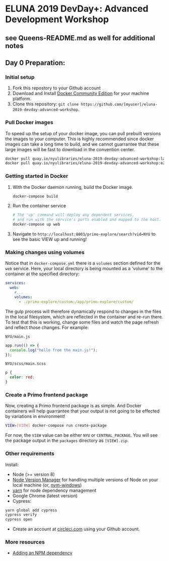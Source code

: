 # ELUNA 2019 DevDay+: Advanced Development Workshop

## see Queens-README.md as well for additional notes

## Day 0 Preparation:

### Initial setup

1. Fork this repostory to your Github account
1. Download and Install [Docker Community Edition](https://www.docker.com/products/docker-engine) for your machine platform.
1. Clone this repository: `git clone https://github.com/[myuser]/eluna-2019-devday-advanced-workshop`.

### Pull Docker images

To speed up the setup of your docker image, you can pull prebuilt versions the images to your computer. This is highly recommended since docker images can take a long time to build, and we cannot guarrantee that these large images will be fast to download in the convention center.

```sh
docker pull quay.io/nyulibraries/eluna-2019-devday-advanced-workshop:latest
docker pull quay.io/nyulibraries/eluna-2019-devday-advanced-workshop:e2e
```

### Getting started in Docker

1. With the Docker daemon running, build the Docker image.
   ```sh
   docker-compose build
   ```
1. Run the container service
   ```sh
   # The 'up' command will deploy any dependent services,
   # and run with the service's ports enabled and mapped to the host.
   docker-compose up web
   ```
1. Navigate to `http://localhost:8003/primo-explore/search?vid=NYU` to see the basic VIEW up and running!

### Making changes using volumes

Notice that in `docker-compose.yml` there is a `volumes` section defined for the `web` service. Here, your local directory is being mounted as a 'volume' to the container at the specified directory:

```yml
services:
  web:
    #...
    volumes:
      - ./primo-explore/custom:/app/primo-explore/custom/
```

The gulp process will therefore dynamically respond to changes in the files in the local filesystem, which are reflected in the container and re-run there. To test that this is working, change some files and watch the page refresh and reflect those changes. For example:

`NYU/main.js`

```js
app.run(() => {
  console.log("hello from the main.js!");
});
```

`NYU/scss/main.scss`

```scss
p {
  color: red;
}
```

### Create a Primo frontend package

Now, creating a Primo frontend package is as simple. And Docker containers will help guarrantee that your output is not going to be effected by variations in environment!

```sh
VIEW=[VIEW] docker-compose run create-package
```

For now, the `VIEW` value can be either `NYU` or `CENTRAL_PACKAGE`. You will see the package output in the `packages` directory as `[VIEW].zip`.

### Other requirements

Install:

- Node (>= version 8)
- [Node Version Manager](https://github.com/creationix/nvm) for handling multiple versions of Node on your local machine (or, [nvm-windows](https://github.com/coreybutler/nvm-windows))
- [yarn](https://yarnpkg.com/lang/en/docs/install/) for node dependency management
- Google Chrome (latest version)
- Cypress:

```sh
yarn global add cypress
cypress verify
cypress open
```

- Create an account at [circleci.com](https://circleci.com) using your Github account.

### More resources

- [Adding an NPM dependency](https://github.com/NYULibraries/eluna-2019-devday-advanced-workshop/tree/master/.docs/add-npm.md)
